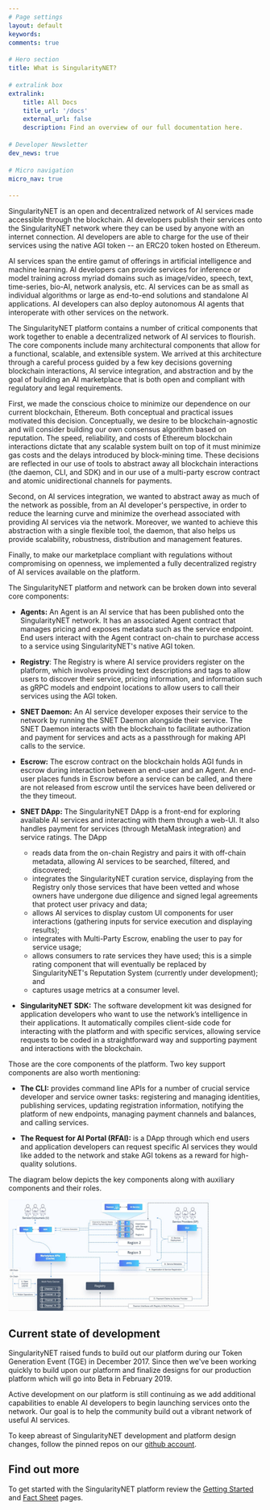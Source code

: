 ```yaml
---
# Page settings
layout: default
keywords:
comments: true

# Hero section
title: What is SingularityNET?

# extralink box
extralink:
    title: All Docs
    title_url: '/docs'
    external_url: false
    description: Find an overview of our full documentation here.

# Developer Newsletter
dev_news: true

# Micro navigation
micro_nav: true

---
```


SingularityNET is an open and decentralized network of AI services made accessible through the blockchain. AI developers publish their services onto the SingularityNET network where they can be used by anyone with an internet connection. AI developers are able to charge for the use of their services using the native AGI token -- an ERC20 token hosted on Ethereum.

AI services span the entire gamut of offerings in artificial intelligence and machine learning. AI developers can provide services for inference or model training across myriad domains such as image/video, speech, text, time-series, bio-AI, network analysis, etc. AI services can be as small as individual algorithms or large as end-to-end solutions and standalone AI applications. AI developers can also deploy autonomous AI agents that interoperate with other services on the network.

The SingularityNET platform contains a number of critical components that work together to enable a decentralized network of AI services to flourish. The core components include many architectural components that allow for a functional, scalable, and extensible system. We arrived at this architecture through a careful process guided by a few key decisions governing blockchain
interactions, AI service integration, and abstraction and by the goal of building an AI marketplace that is both open and compliant with regulatory and legal requirements.

First, we made the conscious choice to minimize our dependence on our current blockchain, Ethereum. Both conceptual and practical issues motivated this decision. Conceptually, we desire to be blockchain-agnostic and will consider building our own consensus algorithm based on reputation. The speed, reliability, and costs of Ethereum blockchain interactions dictate that any
scalable system built on top of it must minimize gas costs and the delays introduced by block-mining time. These decisions are reflected in our use of tools to abstract away all blockchain interactions (the daemon, CLI, and SDK) and in our use of a multi-party escrow contract and atomic unidirectional channels for payments.

Second, on AI services integration, we wanted to abstract away as much of the network as possible, from an AI developer's perspective, in order to reduce the learning curve and minimize the overhead associated with providing AI services via the network. Moreover, we wanted to achieve this abstraction with a single flexible tool, the daemon, that also helps us provide scalability, robustness, distribution and management features.

Finally, to make our marketplace compliant with regulations without compromising on openness, we implemented a fully decentralized registry of AI services available on the platform.

The SingularityNET platform and network can be broken down into several core components:
* **Agents:** An Agent is an AI service that has been published onto the SingularityNET network. It has an associated Agent contract that manages pricing and exposes metadata such as the service endpoint. End users interact with the Agent contract on-chain to purchase access to a service using SingularityNET's native AGI token.

* **Registry**: The Registry is where AI service providers register on the platform, which involves
providing text descriptions and tags to allow users to discover their service, pricing information,
and information such as gRPC models and endpoint locations to allow users to call their services using the AGI token.

* **SNET Daemon:** An AI service developer exposes their service to the network by running the SNET Daemon alongside their service. The SNET Daemon interacts with the blockchain to facilitate authorization and payment for services and acts as a passthrough for making API calls to the service.

* **Escrow:** The escrow contract on the blockchain holds AGI funds in escrow during interaction between an end-user and an Agent. An end-user places funds in Escrow before a service can be called, and there are not released from escrow until the services have been delivered or the they timeout.

* **SNET DApp:** The SingularityNET DApp is a front-end for exploring available AI services and interacting with them through a web-UI. It also handles payment for services (through MetaMask integration) and service ratings. The DApp
  * reads data from the on-chain Registry and pairs it with off-chain metadata, allowing AI
services to be searched, filtered, and discovered;
  * integrates the SingularityNET curation service, displaying from the Registry only those
services that have been vetted and whose owners have undergone due diligence and
signed legal agreements that protect user privacy and data;
  * allows AI services to display custom UI components for user interactions (gathering
inputs for service execution and displaying results);
  * integrates with Multi-Party Escrow, enabling the user to pay for service usage;
  * allows consumers to rate services they have used; this is a simple rating component that
will eventually be replaced by SingularityNET's Reputation System (currently under
development); and
  * captures usage metrics at a consumer level.

* **SingularityNET SDK:** The software development kit was designed for application developers who want to use the network’s intelligence in their applications. It automatically compiles client-side code for interacting with the platform and with specific services, allowing service requests to be coded in a straightforward way and supporting payment and interactions with the blockchain.

Those are the core components of the platform. Two key support components are also worth
mentioning:
* **The CLI:** provides command line APIs for a number of crucial service developer and service owner tasks: registering and managing identities, publishing services, updating registration information, notifying the platform of new endpoints, managing payment channels and balances, and calling services.

* **The Request for AI Portal (RFAI):** is a DApp through which end users and application
developers can request specific AI services they would like added to the network and
stake AGI tokens as a reward for high-quality solutions.

The diagram below depicts the key components along with auxiliary components and their
roles.

<img src="/docs/all/mpe/img/platform_components.jpg" width="400">


## Current state of development

SingularityNET raised funds to build out our platform during our Token Generation Event (TGE) in December 2017. Since then we've been working quickly to build upon our platform and finalize designs for our production platform which will go into Beta in February 2019.

Active development on our platform is still continuing as we add additional capabilities to enable AI developers to begin launching services onto the network. Our goal is to help the community build out a vibrant network of useful AI services.

To keep abreast of SingularityNET development and platform design changes, follow the pinned repos on our [github account](https://github.com/singnet).

## Find out more
To get started with the SingularityNET platform review the [Getting Started](/docs/all/getting-started) and [Fact Sheet](/sheet) pages.
